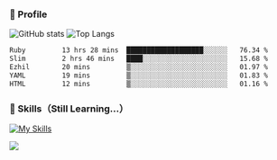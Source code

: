 ### 👀 Profile

![GitHub stats](github-readme-stats-ppnd.vercel.app/api?username=haganenoubik)
![Top Langs](github-readme-stats-ppnd.vercel.app/api/top-langs/?username=haganenoubik&layout=compact)
<!--START_SECTION:waka-->

```txt
Ruby         13 hrs 28 mins  ███████████████████░░░░░░   76.34 %
Slim         2 hrs 46 mins   ████░░░░░░░░░░░░░░░░░░░░░   15.68 %
Ezhil        20 mins         ▒░░░░░░░░░░░░░░░░░░░░░░░░   01.97 %
YAML         19 mins         ▒░░░░░░░░░░░░░░░░░░░░░░░░   01.83 %
HTML         12 mins         ▒░░░░░░░░░░░░░░░░░░░░░░░░   01.16 %
```

<!--END_SECTION:waka-->

### 🚀 Skills（Still Learning...）
[![My Skills](https://skillicons.dev/icons?i=html,css,js,ruby,rails,git,github,neovim)](https://skillicons.dev)

![](https://komarev.com/ghpvc/?username=haganenoubik&style=flat-square&color=blue)

<!--
**haganenoubik/haganenoubik** is a ✨ _special_ ✨ repository because its `README.md` (this file) appears on your GitHub profile.

Here are some ideas to get you started:

- 🔭 I’m currently working on ...
- 🌱 I’m currently learning ...
- 👯 I’m looking to collaborate on ...
- 🤔 I’m looking for help with ...
- 💬 Ask me about ...
- 📫 How to reach me: ...
- 😄 Pronouns: ...
- ⚡ Fun fact: ...
-->
